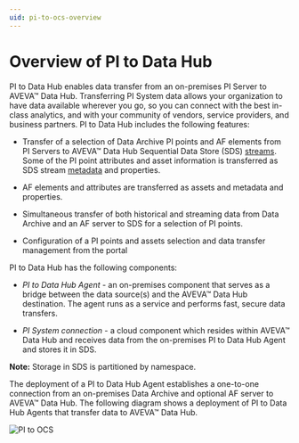 ```yaml
---
uid: pi-to-ocs-overview
---
```


# Overview of PI to Data Hub

PI to Data Hub enables data transfer from an on-premises PI Server to AVEVA&trade; Data Hub. Transferring PI System data allows your organization to have data available wherever you go, so you can connect with the best in-class analytics, and with your community of vendors, service providers, and business partners. PI to Data Hub includes the following features:

* Transfer of a selection of Data Archive PI points and AF elements from PI Servers to AVEVA&trade; Data Hub Sequential Data Store (SDS) [streams](xref:sdsStreams). Some of the PI point attributes and asset information is transferred as SDS stream [metadata](xref:sds-streams-metadata) and properties.

* AF elements and attributes are transferred as assets and metadata and properties.

* Simultaneous transfer of both historical and streaming data from Data Archive and an AF server to SDS for a selection of PI points.

* Configuration of a PI points and assets selection and data transfer management from the portal

PI to Data Hub has the following components:

- *PI to Data Hub Agent* - an on-premises component that serves as a bridge between the data source(s) and the AVEVA&trade; Data Hub destination. The agent runs as a service and performs fast, secure data transfers.

- *PI System connection* - a cloud component which resides within AVEVA&trade; Data Hub and receives data from the on-premises PI to Data Hub Agent and stores it in SDS.

**Note:** Storage in SDS is partitioned by namespace.

The deployment of a PI to Data Hub Agent establishes a one-to-one connection from an on-premises Data Archive and optional AF server to AVEVA™ Data Hub. The following diagram shows a deployment of PI to Data Hub Agents that transfer data to AVEVA™ Data Hub.

![PI to OCS](../../images/adh-diagram.png)
